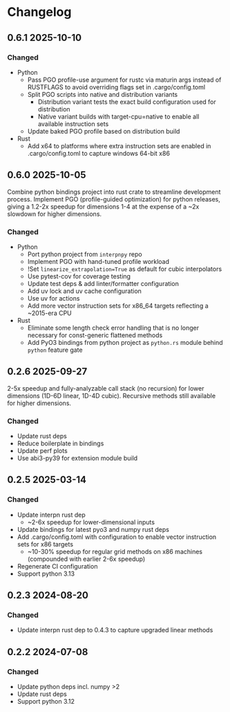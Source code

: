 # Changelog

## 0.6.1 2025-10-10

### Changed

* Python
  * Pass PGO profile-use argument for rustc via maturin args instead of RUSTFLAGS to avoid overriding flags set in .cargo/config.toml
  * Split PGO scripts into native and distribution variants
    * Distribution variant tests the exact build configuration used for distribution
    * Native variant builds with target-cpu=native to enable all available instruction sets
  * Update baked PGO profile based on distribution build
* Rust
  * Add x64 to platforms where extra instruction sets are enabled in .cargo/config.toml to capture windows 64-bit x86

## 0.6.0 2025-10-05

Combine python bindings project into rust crate to streamline development process.
Implement PGO (profile-guided optimization) for python releases, giving a 1.2-2x speedup for
dimensions 1-4 at the expense of a ~2x slowdown for higher dimensions.

### Changed

* Python
  * Port python project from `interpnpy` repo
  * Implement PGO with hand-tuned profile workload
  * !Set `linearize_extrapolation=True` as default for cubic interpolators
  * Use pytest-cov for coverage testing
  * Update test deps & add linter/formatter configuration
  * Add uv lock and uv cache configuration
  * Use uv for actions
  * Add more vector instruction sets for x86_64 targets reflecting a ~2015-era CPU
* Rust
  * Eliminate some length check error handling that is no longer necessary for const-generic flattened methods
  * Add PyO3 bindings from python project as `python.rs` module behind `python` feature gate

## 0.2.6 2025-09-27

2-5x speedup and fully-analyzable call stack (no recursion) for lower dimensions
(1D-6D linear, 1D-4D cubic). Recursive methods still available for higher dimensions.

### Changed

* Update rust deps
* Reduce boilerplate in bindings
* Update perf plots
* Use abi3-py39 for extension module build

## 0.2.5 2025-03-14

### Changed

* Update interpn rust dep
  * ~2-6x speedup for lower-dimensional inputs
* Update bindings for latest pyo3 and numpy rust deps
* Add .cargo/config.toml with configuration to enable vector instruction sets for x86 targets
  * ~10-30% speedup for regular grid methods on x86 machines (compounded with earlier 2-6x speedup)
* Regenerate CI configuration
* Support python 3.13

## 0.2.3 2024-08-20

### Changed

* Update interpn rust dep to 0.4.3 to capture upgraded linear methods

## 0.2.2 2024-07-08

### Changed

* Update python deps incl. numpy >2
* Update rust deps
* Support python 3.12

